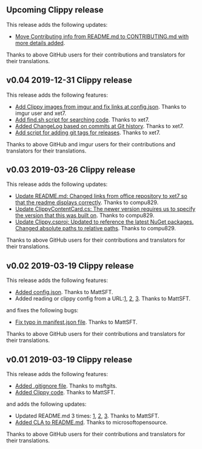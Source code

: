 ## Upcoming Clippy release

This release adds the following updates:

- [Move Contributing info from README.md to CONTRIBUTING.md with
  more details added](https://github.com/xet7/microsoft-teams-clippy-app/commit/7523e51001822ae589fc2f7a49a08161312982ad).

Thanks to above GitHub users for their contributions and translators for their translations.

## v0.04 2019-12-31 Clippy release

This release adds the following features:

- [Add Clippy images from imgur and fix links at config.json](https://github.com/xet7/microsoft-teams-clippy-app/commit/1630ac26cf7cb8aae4a0ec3c614da1dcb8333ab6). Thanks to imgur user and xet7.
- [Add find.sh script for searching code](https://github.com/xet7/microsoft-teams-clippy-app/commit/2b9fb3c870be026a28625a54f3eb37c5db8dc5b3). Thanks to xet7.
- [Added ChangeLog based on commits at Git history](https://github.com/xet7/microsoft-teams-clippy-app/commit/2dd37285b2b9890fc1e2697028798f9bb24c3e06). Thanks to xet7.
- [Add script for adding git tags for releases](https://github.com/xet7/microsoft-teams-clippy-app/commit/0f9e0eb668e80482a2bbd26a9e7923f805791931). Thanks to xet7.

Thanks to above GitHub and imgur users for their contributions and translators for their translations.

## v0.03 2019-03-26 Clippy release

This release adds the following updates:

- [Update README.md: Changed links from office repository to xet7 so that the readme displays correctly](https://github.com/xet7/microsoft-teams-clippy-app/commit/4273a42e1ac0ffe4c0d3e634fb8c1f6b464805a0). Thanks to compu829.
- [Update ClippyContentCard.cs: The newer version requires us to specify the version that this was built on](https://github.com/xet7/microsoft-teams-clippy-app/commit/3d24111f482bf3e7db1596cd43082c83a29dff32). Thanks to compu829.
- [Update Clippy.csproj: Updated to reference the latest NuGet packages. Changed absolute paths to relative paths](https://github.com/xet7/microsoft-teams-clippy-app/commit/00e31919c601110c70b87ea84cc17ca2268db5ff). Thanks to compu829.

Thanks to above GitHub users for their contributions and translators for their translations.

## v0.02 2019-03-19 Clippy release

This release adds the following features:

- [Added config.json](https://github.com/xet7/microsoft-teams-clippy-app/commit/f3799668075d12cf673f439d2101648864acd7a4). Thanks to MattSFT.
- Added reading or clippy config from a URL:[1](https://github.com/xet7/microsoft-teams-clippy-app/commit/7434c10bf2bc651475c9500a9e4db086cc6637f7), [2](https://github.com/xet7/microsoft-teams-clippy-app/commit/a3429b32a458e0bf30602807006cbf75ae568df1), [3](https://github.com/xet7/microsoft-teams-clippy-app/commit/f1d07680ef77b9251288b290251b486a7218ea89). Thanks to MattSFT.

and fixes the following bugs:

- [Fix typo in manifest.json file](https://github.com/xet7/microsoft-teams-clippy-app/commit/11c51663b15fb86a12df57428c8008e8fa1538f1). Thanks to MattSFT.

Thanks to above GitHub users for their contributions and translators for their translations.

## v0.01 2019-03-19 Clippy release

This release adds the following features:

- [Added .gitignore file](https://github.com/xet7/microsoft-teams-clippy-app/commit/67c21c597a7785ccfa6fd86822917b43ecec84f6). Thanks to msftgits.
- [Added Clippy code](https://github.com/xet7/microsoft-teams-clippy-app/commit/ba151d9b0a5bc52483be4ccc64996f062b32e74b). Thanks to MattSFT.

and adds the following updates:

- Updated README.md 3 times: [1](https://github.com/xet7/microsoft-teams-clippy-app/commit/e414613aced37835906d2ff5709067d92cd7915e), [2](https://github.com/xet7/microsoft-teams-clippy-app/commit/03247a9e2f0242c240d5fbf9877dacf683d997ca), [3](https://github.com/xet7/microsoft-teams-clippy-app/commit/e5a5d367c8e0d78c10fab4eb11af6577b92b3072). Thanks to MattSFT.
- [Added CLA to README.md](https://github.com/xet7/microsoft-teams-clippy-app/commit/57da8e45573df368323c111a9a0d4d286d20f59d). Thanks to 
microsoftopensource.

Thanks to above GitHub users for their contributions and translators for their translations.